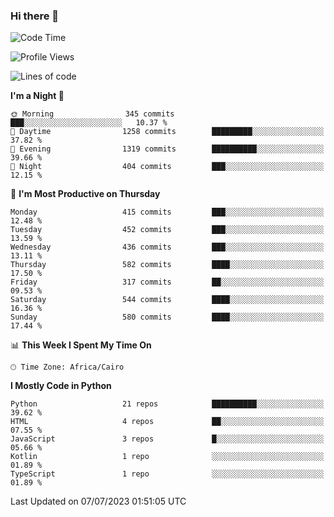 ### Hi there 👋

<!--
**AMR-KELEG/AMR-KELEG** is a ✨ _special_ ✨ repository because its `README.md` (this file) appears on your GitHub profile.

Here are some ideas to get you started:

- 🔭 I’m currently working on ...
- 🌱 I’m currently learning ...
- 👯 I’m looking to collaborate on ...
- 🤔 I’m looking for help with ...
- 💬 Ask me about ...
- 📫 How to reach me: ...
- 😄 Pronouns: ...
- ⚡ Fun fact: ...
-->

<!--START_SECTION:waka-->
![Code Time](http://img.shields.io/badge/Code%20Time-0%20secs-blue)

![Profile Views](http://img.shields.io/badge/Profile%20Views-0-blue)

![Lines of code](https://img.shields.io/badge/From%20Hello%20World%20I%27ve%20Written-20.6%20million%20lines%20of%20code-blue)

**I'm a Night 🦉** 

```text
🌞 Morning                345 commits         ███░░░░░░░░░░░░░░░░░░░░░░   10.37 % 
🌆 Daytime                1258 commits        █████████░░░░░░░░░░░░░░░░   37.82 % 
🌃 Evening                1319 commits        ██████████░░░░░░░░░░░░░░░   39.66 % 
🌙 Night                  404 commits         ███░░░░░░░░░░░░░░░░░░░░░░   12.15 % 
```
📅 **I'm Most Productive on Thursday** 

```text
Monday                   415 commits         ███░░░░░░░░░░░░░░░░░░░░░░   12.48 % 
Tuesday                  452 commits         ███░░░░░░░░░░░░░░░░░░░░░░   13.59 % 
Wednesday                436 commits         ███░░░░░░░░░░░░░░░░░░░░░░   13.11 % 
Thursday                 582 commits         ████░░░░░░░░░░░░░░░░░░░░░   17.50 % 
Friday                   317 commits         ██░░░░░░░░░░░░░░░░░░░░░░░   09.53 % 
Saturday                 544 commits         ████░░░░░░░░░░░░░░░░░░░░░   16.36 % 
Sunday                   580 commits         ████░░░░░░░░░░░░░░░░░░░░░   17.44 % 
```


📊 **This Week I Spent My Time On** 

```text
🕑︎ Time Zone: Africa/Cairo
```

**I Mostly Code in Python** 

```text
Python                   21 repos            ██████████░░░░░░░░░░░░░░░   39.62 % 
HTML                     4 repos             ██░░░░░░░░░░░░░░░░░░░░░░░   07.55 % 
JavaScript               3 repos             █░░░░░░░░░░░░░░░░░░░░░░░░   05.66 % 
Kotlin                   1 repo              ░░░░░░░░░░░░░░░░░░░░░░░░░   01.89 % 
TypeScript               1 repo              ░░░░░░░░░░░░░░░░░░░░░░░░░   01.89 % 
```




 Last Updated on 07/07/2023 01:51:05 UTC
<!--END_SECTION:waka-->
